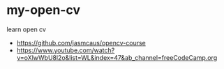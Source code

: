 # my-open-cv

learn open cv

- <https://github.com/jasmcaus/opencv-course>
- <https://www.youtube.com/watch?v=oXlwWbU8l2o&list=WL&index=47&ab_channel=freeCodeCamp.org>

